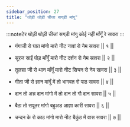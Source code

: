```yaml
---
sidebar_position: 27
title: "थोड़ी थोड़ी चीजा सगड़ी मांगू"
---
```


:::noteटेर
थोड़ी थोड़ी चीजां सगड़ी मांगु कोई नहीं माँगूँ रे सावरा
:::

- गंगाजी रो घात मांगो मारो नीट नावां रो नेम सावरा || १ ||

- सूरज साई पोड़ माँगूँ मारो नीट दर्शन रो नेम सावरा || २ ||

- तुलसा जी रो थान माँगूँ मारो नीट सिचन रो नेम सावरा || ३ ||

- गीता जी रो ज्ञान मांगूँ में तो भागवत रो पाठ सावरा || ४ ||

- दान तो अन्न दान मांगो में तो दान तो गौ दान सावरा || ५ ||

- बैठा तो सपूतर मांगो बहुअड आज्ञा कारी सावरा || ६ ||

- चन्दन के रो काठ मांगो मारो नीट बैकुंठ में वास सावरा || ७ ||
